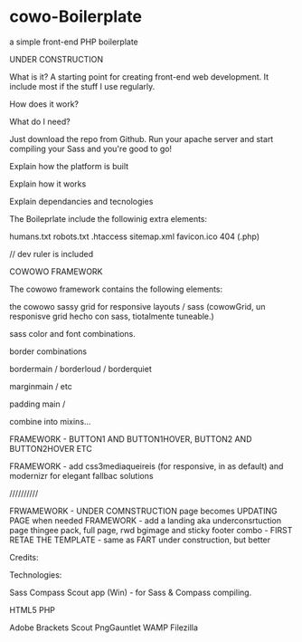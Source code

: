 # cowo-Boilerplate
a simple front-end PHP boilerplate


UNDER CONSTRUCTION


What is it?
A starting point for creating front-end web development.
It include most if the stuff I use regularly.


How does it work?




What do I need? 

Just download the repo from Github.
Run your apache server and start compiling your Sass and you're good to go!




Explain how the platform is built


Explain how it works


Explain dependancies and tecnologies




The Boileprlate include the followinig extra elements:

humans.txt
robots.txt
.htaccess
sitemap.xml
favicon.ico
404 (.php)




// dev ruler is included 



COWOWO FRAMEWORK

The cowowo framework contains the following elements:

the cowowo sassy grid for responsive layouts / sass
(cowowGrid, un responisve grid hecho con sass, tiotalmente tuneable.)

sass color and font combinations.

border combinations

bordermain / borderloud / borderquiet


marginmain / etc

padding main / 

combine into mixins...

FRAMEWORK - BUTTON1 AND BUTTON1HOVER, BUTTON2 AND BUTTON2HOVER ETC




FRAMEWORK - add css3mediaqueireis (for responsive, in as default) and modernizr for elegant fallbac solutions








//////////

FRWAMEWORK - UNDER COMNSTRUCTION page becomes UPDATING PAGE when needed
FRAMEWORK - add a landing aka underconsrtuction page thingee pack, full page, rwd bgimage and sticky footer combo - FIRST RETAE THE TEMPLATE - same as FART under construction, but better




Credits:




Technologies:

Sass
Compass
Scout app (Win) - for Sass & Compass compiling.


HTML5
PHP


Adobe Brackets
Scout
PngGauntlet
WAMP
Filezilla






